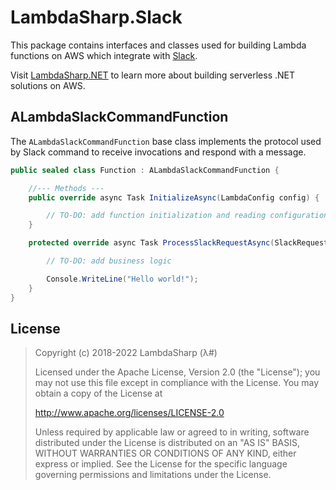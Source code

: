 # LambdaSharp.Slack

This package contains interfaces and classes used for building Lambda functions on AWS which integrate with [Slack](https://slack.com/).

Visit [LambdaSharp.NET](https://lambdasharp.net/) to learn more about building serverless .NET solutions on AWS.

## ALambdaSlackCommandFunction

The `ALambdaSlackCommandFunction` base class implements the protocol used by Slack command to receive invocations and respond with a message.

```csharp
public sealed class Function : ALambdaSlackCommandFunction {

    //--- Methods ---
    public override async Task InitializeAsync(LambdaConfig config) {

        // TO-DO: add function initialization and reading configuration settings
    }

    protected override async Task ProcessSlackRequestAsync(SlackRequest request) {

        // TO-DO: add business logic

        Console.WriteLine("Hello world!");
    }
}
```

## License

> Copyright (c) 2018-2022 LambdaSharp (λ#)
>
> Licensed under the Apache License, Version 2.0 (the "License");
> you may not use this file except in compliance with the License.
> You may obtain a copy of the License at
>
> http://www.apache.org/licenses/LICENSE-2.0
>
> Unless required by applicable law or agreed to in writing, software
> distributed under the License is distributed on an "AS IS" BASIS,
> WITHOUT WARRANTIES OR CONDITIONS OF ANY KIND, either express or implied.
> See the License for the specific language governing permissions and
> limitations under the License.
